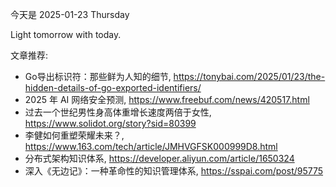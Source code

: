 今天是 2025-01-23 Thursday

Light tomorrow with today.

文章推荐:
- Go导出标识符：那些鲜为人知的细节, https://tonybai.com/2025/01/23/the-hidden-details-of-go-exported-identifiers/
- 2025 年 AI 网络安全预测, https://www.freebuf.com/news/420517.html
- 过去一个世纪男性身高体重增长速度两倍于女性, https://www.solidot.org/story?sid=80399
- 李健如何重塑荣耀未来？, https://www.163.com/tech/article/JMHVGFSK000999D8.html
- 分布式架构知识体系, https://developer.aliyun.com/article/1650324
- 深入《无边记》：一种革命性的知识管理体系, https://sspai.com/post/95775
